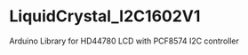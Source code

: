 LiquidCrystal_I2C1602V1
=======================

Arduino Library for HD44780 LCD with PCF8574 I2C controller
